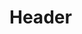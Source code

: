 <!-- TITLE: Tools & References -->
<!-- SUBTITLE: A quick summary of Tools And References -->

# Header